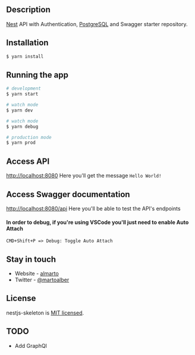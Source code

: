 ## Description

[Nest](https://github.com/nestjs/nest) API with Authentication, [PostgreSQL](https://www.postgresql.org/) and Swagger starter repository.

## Installation

```bash
$ yarn install
```

## Running the app

```bash
# development
$ yarn start

# watch mode
$ yarn dev

# watch mode
$ yarn debug

# production mode
$ yarn prod
```

## Access API

[http://localhost:8080](http://localhost:8080) Here you'll get the message `Hello World!`

## Access Swagger documentation

[http://localhost:8080/api](http://localhost:8080/api) Here you'll be able to test the API's endpoints

#### In order to debug, if you're using VSCode you'll just need to enable Auto Attach

`CMD+Shift+P => Debug: Toggle Auto Attach`

## Stay in touch

- Website - [almarto](https://github.com/almarto)
- Twitter - [@martoalber](https://twitter.com/martoalber)

## License

nestjs-skeleton is [MIT licensed](LICENSE).

## TODO

- Add GraphQl
